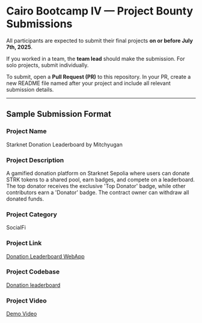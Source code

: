 # Cairo Bootcamp IV — Project Bounty Submissions

All participants are expected to submit their final projects **on or before July 7th, 2025**.

If you worked in a team, the **team lead** should make the submission. For solo projects, submit individually.

To submit, open a **Pull Request (PR)** to this repository. In your PR, create a new README file named after your project and include all relevant submission details.

---

## Sample Submission Format

### Project Name
Starknet Donation Leaderboard by Mitchyugan

### Project Description
A gamified donation platform on Starknet Sepolia where users can donate STRK tokens to a shared pool, earn badges, and compete on a leaderboard. The top donator receives the exclusive 'Top Donator' badge, while other contributors earn a 'Donator' badge. The contract owner can withdraw all donated funds.

### Project Category
SocialFi

### Project Link
[Donation Leaderboard WebApp](https://donation-leaderboard.netlify.app)

### Project Codebase
[Donation leaderboard](https://github.com/MITCHYUGAN/donation-leaderboard)

### Project Video
[Demo Video](https://drive.google.com/file/d/1jWHW5ZbItN9JPXO118JiscwNNprgN__Z/view?usp=sharing)
